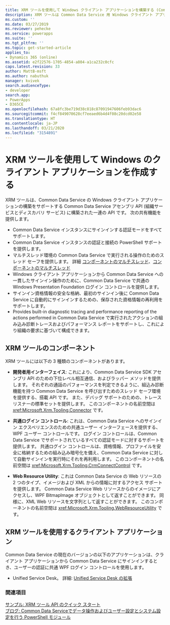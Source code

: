 ```yaml
---
title: XRM ツールを使用して Windows クライアント アプリケーションを構築する (Common Data Service) | Microsoft Docs
description: XRM ツールは Common Data Service 用 Windows クライアント アプリケーションを作成するためのサポートを提供する一連の API です。
ms.custom: ''
ms.date: 03/27/2019
ms.reviewer: pehecke
ms.service: powerapps
ms.suite: ''
ms.tgt_pltfrm: ''
ms.topic: get-started-article
applies_to:
- Dynamics 365 (online)
ms.assetid: e2f22576-1705-4854-a804-a1ca232c0cfc
caps.latest.revision: 33
author: MattB-msft
ms.author: nabuthuk
manager: kvivek
search.audienceType:
- developer
search.app:
- PowerApps
- D365CE
ms.openlocfilehash: 67a8fc3be719d38c818c87091947606feb93dac6
ms.sourcegitcommit: f4cf849070628cf7eeaed6b4d4f08c20dcd02e58
ms.translationtype: HT
ms.contentlocale: ja-JP
ms.lasthandoff: 03/21/2020
ms.locfileid: "3154891"
---
```

# <a name="build-windows-client-applications-using-the-xrm-tools"></a>XRM ツールを使用して Windows のクライアント アプリケーションを作成する

XRM ツールは、Common Data Service の Windows クライアント アプリケーションの構築をサポートする Common Data Service アセンブリ API (組織サービスとディスカバリ サービス) に構築された一連の API です。 次の共有機能を提供します。  
  
- Common Data Service インスタンスにサインインする認証モードをすべてサポートします。  
- Common Data Service インスタンスの認証と接続の PowerShell サポートを提供します。  
- マルチスレッド環境の Common Data Service で実行される操作のためのスレッド セーフを提供します。 詳細 [コンポーネントのマルチスレッド](https://msdn.microsoft.com/library/vstudio/3es4b6yy.aspx)、[コンポーネントのマルチスレッド](https://msdn.microsoft.com/library/vstudio/a8544e2s.aspx)  
- Windows クライアント アプリケーションから Common Data Service への一貫したサインイン操作のために、Common Data Service で共通の Windows Presentation Foundation ログイン コントロールを提供します。  
- サインイン資格情報の安全な格納、最初のサインイン後に Common Data Service に自動的にサインインするための、保存された資格情報の再利用をサポートします。  
- Provides built-in diagnostic tracing and performance reporting of the actions performed in Common Data Service で実行されたアクションの組み込み診断トレースおよびパフォーマンス レポートをサポートし、これにより組織の要求に基づいて構成できます。  

## <a name="components-of-xrm-tooling"></a>XRM ツールのコンポーネント  

XRM ツールには以下の 3 種類のコンポーネントがあります。  
  
- **開発者用インターフェイス**: これにより、Common Data Service SDK アセンブリ API のための下位レベル相互通信、およびラッパー メソッドを提供します。 それぞれの通話のパフォーマンスを判定できるように、組込み診断機能を持つ Common Data Service を呼び出すためのスレッド セーフ環境を提供する、搭載 API です。 また、デバッグ サポートのための、トレース リスナーの標準セットを提供します。 このコンポーネントの名前空間は <xref:Microsoft.Xrm.Tooling.Connector> です。  
  
- **共通ログイン コントロール**: これは、Common Data Service へのサインイン エクスペリエンスのための共通ユーザー インターフェースを提供する、WPF ユーザー コントロールです。 ログイン コントロールは、Common Data Service でサポートされているすべての認証モードに対するサポートを提供します。 共通ログイン コントロールは、資格情報、プロファイルを安全に格納するための組み込み暗号化を備え、Common Data Service に対して自動サインインを実行時にそれを再利用します。 このコンポーネントの名前空間は <xref:Microsoft.Xrm.Tooling.CrmConnectControl> です。  
  
- **Web Resource Utility**: これは Common Data Service の Web リソースの 2 つのタイプ、イメージおよび XML からの情報に対するアクセス サポートを提供します。 Common Data Service Web リソースからのイメージにアクセスし、WPF BitmapImage オブジェクトとして返すことができます。 同様に、XML Web リソースを文字列として返すことができます。 このコンポーネントの名前空間は <xref:Microsoft.Xrm.Tooling.WebResourceUtility> です。  
  
## <a name="client-applications-that-use-xrm-tooling"></a>XRM ツールを使用するクライアント アプリケーション

Common Data Service の現在のバージョンの以下のアプリケーションは、クライアント アプリケーションから Common Data Service にサインインするとき、ユーザーの認証に共通 WPF ログイン コントロールを使用します。  
  
- Unified Service Desk。 詳細: [Unified Service Desk の拡張](/dynamics365/customer-engagement/unified-service-desk/extend-unified-service-desk)

<!--Package Deployer tool. More information: [Deploy packages using Package Deployer and Windows PowerShell](../../administrator/deploy-packages-using-package-deployer-windows-powershell.md)-->   

<!--Configuration Migration tool. More information [Manage your configuration data](../../administrator/manage-configuration-data.md)-->  
  
### <a name="see-also"></a>関連項目

[サンプル: XRM ツール API のクイック スタート](sample-quick-start-xrm-tooling-api.md)<br />
[ブログ: Common Data Serviceでデータ操作およびユーザー設定とシステム設定を行う PowerShell モジュール](https://blogs.msdn.com/b/crm/archive/2015/09/25/powershell-module-for-performing-data-operations-and-manipulating-user-and-system-settings-in-crm.aspx)

